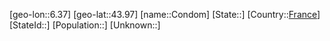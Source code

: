 ﻿---
location: [43.97,6.37]
type: City
tags:
- geo/City


SpocWebEntityId: 29650
isDeleted: false
confidential: public

---
[geo-lon::6.37]
[geo-lat::43.97]
[name::Condom]
[State::]
[Country::[France](geo/Continent/Europe/France.md)]
[StateId::]
[Population::]
[Unknown::]

